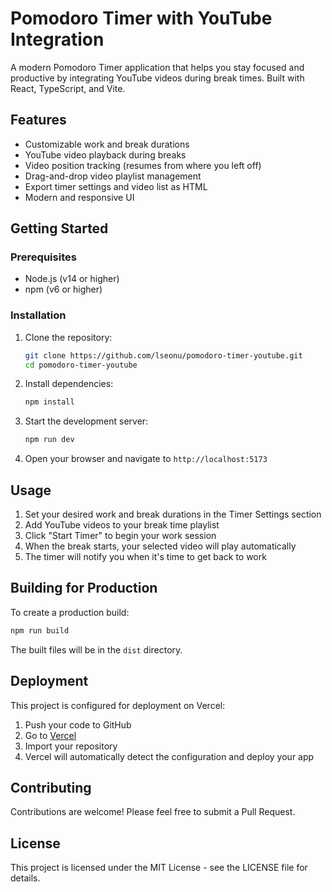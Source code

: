 # Pomodoro Timer with YouTube Integration

A modern Pomodoro Timer application that helps you stay focused and productive by integrating YouTube videos during break times. Built with React, TypeScript, and Vite.

## Features

- Customizable work and break durations
- YouTube video playback during breaks
- Video position tracking (resumes from where you left off)
- Drag-and-drop video playlist management
- Export timer settings and video list as HTML
- Modern and responsive UI

## Getting Started

### Prerequisites

- Node.js (v14 or higher)
- npm (v6 or higher)

### Installation

1. Clone the repository:
   ```bash
   git clone https://github.com/lseonu/pomodoro-timer-youtube.git
   cd pomodoro-timer-youtube
   ```

2. Install dependencies:
   ```bash
   npm install
   ```

3. Start the development server:
   ```bash
   npm run dev
   ```

4. Open your browser and navigate to `http://localhost:5173`

## Usage

1. Set your desired work and break durations in the Timer Settings section
2. Add YouTube videos to your break time playlist
3. Click "Start Timer" to begin your work session
4. When the break starts, your selected video will play automatically
5. The timer will notify you when it's time to get back to work

## Building for Production

To create a production build:

```bash
npm run build
```

The built files will be in the `dist` directory.

## Deployment

This project is configured for deployment on Vercel:

1. Push your code to GitHub
2. Go to [Vercel](https://vercel.com)
3. Import your repository
4. Vercel will automatically detect the configuration and deploy your app

## Contributing

Contributions are welcome! Please feel free to submit a Pull Request.

## License

This project is licensed under the MIT License - see the LICENSE file for details. 